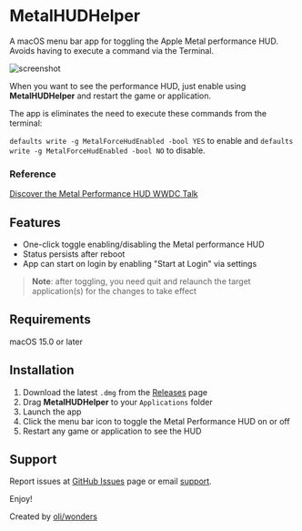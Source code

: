 # MetalHUDHelper

A macOS menu bar app for toggling the Apple Metal performance HUD. Avoids having to execute a command via the Terminal.

![screenshot](images/metalhudhelper.png)

When you want to see the performance HUD, just enable using **MetalHUDHelper** and restart the game or application.

The app is eliminates the need to execute these commands from the terminal:

`defaults write -g MetalForceHudEnabled -bool YES` to enable and `defaults write -g MetalForceHudEnabled -bool NO` to disable.

### Reference

[Discover the Metal Performance HUD WWDC Talk](https://developer.apple.com/videos/play/tech-talks/110339)

## Features

- One-click toggle enabling/disabling the Metal performance HUD
- Status persists after reboot
- App can start on login by enabling "Start at Login" via settings

> **Note**: after toggling, you need quit and relaunch the target application(s) for the changes to take effect

## Requirements

macOS 15.0 or later

## Installation

1. Download the latest `.dmg` from the [Releases](https://github.com/oliwonders/MetalHUDHelper/releases) page
2. Drag **MetalHUDHelper** to your `Applications` folder
3. Launch the app
4. Click the menu bar icon to toggle the Metal Performance HUD on or off
5. Restart any game or application to see the HUD

## Support

Report issues at [GitHub Issues](https://github.com/oliwonders/MetalHUDHelper/issues) page or email [support](mailto:support@oliwonders.com).

Enjoy!

Created by [oli/wonders](https://oliwonders.com)
